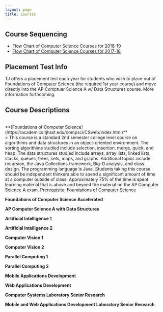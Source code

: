 ```yaml
---
layout: page
title: Courses
---
```



## Course Sequencing
* Flow Chart of Computer Science Courses for 2018-19
* [Flow Chart of Computer Science Courses for 2017-18](../docs/FlowCS1718.pdf)

## Placement Test Info
TJ offers a placement test each year for students who wish to place out of Foundations of Computer Science (the required 1st year course) and move directly into the AP Comptuer Science A w/ Data Structures course.  More information forthcoming.  

## Course Descriptions
<br>
**[Foundations of Computer Science](https://academics.tjhsst.edu/compsci/CSweb/index.html)**<br>
> This course is a standard 2nd semester college level course on algorithims and data structures in an object-oriented environment. The sorting algorithims studied include selection, insertion, merge, quick, and heap. The data structures studied include arrays, array lists, linked lists, stacks, queues, trees, sets, maps, and graphs. Additional topics include recursion, the Java Collections framework, Big-O analysis, and class design. The programming language is Java. Students taking this course should be independent thinkers able to spend a significant amount of time at a computer outside of class. Approximately 75% of the time is spent learning material that is above and beyond the material on the AP Computer Science A exam.  Prerequisite:  Foundations of Computer Science

**Foundations of Computer Science Accelerated**
>

**AP Computer Science A with Data Structures**
>

**Artificial Intelligence 1**
>

**Artificial Intelligence 2**
>

**Computer Vision 1**
>

**Computer Vision 2**
>

**Parallel Computing 1**
>

**Parallel Computing 2**
>

**Mobile Applications Development**
>

**Web Applications Development**
>

**Computer Systems Laboratory Senior Research**
>

**Mobile and Web Applications Development Laboratory Senior Research**
>



 


